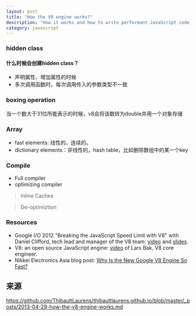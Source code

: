 ```yaml
---
layout: post
title: "How the V8 engine works?"
description: "How it works and how to write performant JavaScript code for the engine"
category: javascript
---
```


### hidden class
#### 什么时候会创建hidden class？
- 声明属性、增加属性的时候
- 多次调用函数时，每次调用传入的参数类型不一致

### boxing operation
当一个数大于31位所能表示的时候，v8会将该数转为double并用一个对象存储

### Array
- fast elements: 线性的，连续的。
- dictionary elements：非线性的，hash table，比如删除数组中的某一个key

### Compile
- Full compiler
- optimizing compiler

> Inline Caches

> De-optimiztion

### Resources

- Google I/O 2012 "Breaking the JavaScript Speed Limit with V8" with Daniel Clifford, tech lead and manager of the V8 team:
<a href="https://www.youtube.com/watch?v=UJPdhx5zTaw" title="video" target="_blank">video</a> and
<a href="http://v8-io12.appspot.com" title="slides" target="_blank">slides</a>.
- V8: an open source JavaScript engine:
<a href="http://www.youtube.com/watch?v=hWhMKalEicY" title="video" target="_blank">video</a> of Lars Bak, V8 core engineer.
- Nikkei Electronics Asia blog post: <a href="http://techon.nikkeibp.co.jp/article/HONSHI/20090106/163615/" title="go to techon.nikkeibp.co.jp" target="_blank">Why Is the New Google V8 Engine So Fast?</a>


## 来源
https://github.com/ThibaultLaurens/thibaultlaurens.github.io/blob/master/_posts/2013-04-29-how-the-v8-engine-works.md

